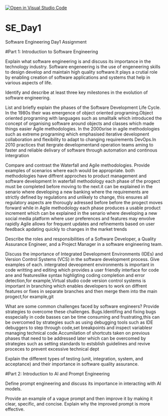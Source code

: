 [![Open in Visual Studio Code](https://classroom.github.com/assets/open-in-vscode-2e0aaae1b6195c2367325f4f02e2d04e9abb55f0b24a779b69b11b9e10269abc.svg)](https://classroom.github.com/online_ide?assignment_repo_id=15571935&assignment_repo_type=AssignmentRepo)
# SE_Day1
Software Engineering Day1 Assignment

#Part 1: Introduction to Software Engineering

Explain what software engineering is and discuss its importance in the technology industry.
Software engeneering is the use of engeneering skills to design develop and maintain high quality software.It plays a crutial role by enabling creation of software applications and systems that help in various aspects of life.

Identify and describe at least three key milestones in the evolution of software engineering.


List and briefly explain the phases of the Software Development Life Cycle.
In the 1980s their was emergence of object oriented programing.Object oriented programing with languages such as smalltalk which introduced the concept of organising software around objects and classes which made things easier
Agile methodologies. In the 2000srise in agile methodologies such as extreme programing which emphasised iterative developnent collaboration and flexibility to adapt to changing requirements
DevOps.In 2010 practices that itergrate developmentand operation teams aming to faster and reliable delivary of software through automation and continous intergration

Compare and contrast the Waterfall and Agile methodologies. Provide examples of scenarios where each would be appropriate.
both methodologies have diffrent approches to product management and software development
In waterfall methodology each phase of the progect must be completed before moving to the next.it can be explained in the senario where developing a new banking where the requirements are strictly defined by regulations and unlikely to change, this ensures all regulatory aspects are thorougly adressed before before the progect moves forward while in Agile methodology each phase produces a usable product increment which can be explained in the senario where developing a new social media platform where user preferences and features may envolve rapidly Agile allows for frequent updates and refinements based on user feedback apdating quickly to changes in the market trends

Describe the roles and responsibilities of a Software Developer, a Quality Assurance Engineer, and a Project Manager in a software engineering team.


Discuss the importance of Integrated Development Environments (IDEs) and Version Control Systems (VCS) in the software development process. Give examples of each.
intergrated deveopment environments is important in code writting and editing which provides a user friendly interface  for code ane and featureslike syntax highligting coding completion and error detection,for example,Virtual studio code
version control systems is important in branching which enables developers to work on diffrent features or fixes  in separate branches and then merge them into the main progect,for example,git

What are some common challenges faced by software engineers? Provide strategies to overcome these challenges.
Bugs.Identifing and fixing bugs esspecially in code basses can be time consuming and frustrating,this can be overcomed by strategies such as using debugging tools such as IDE debuggers to step through code,set breakpoints and inspect variablesr
managing technical code.Accumilation of shortcuts taken on previous phases that need to  be addressed later which can be overcomed by strategies such as setting standards to estsblish guidelines and revive proceces to prevent excessive technical dept

Explain the different types of testing (unit, integration, system, and acceptance) and their importance in software quality assurance.


#Part 2: Introduction to AI and Prompt Engineering


Define prompt engineering and discuss its importance in interacting with AI models.


Provide an example of a vague prompt and then improve it by making it clear, specific, and concise. Explain why the improved prompt is more effective.


